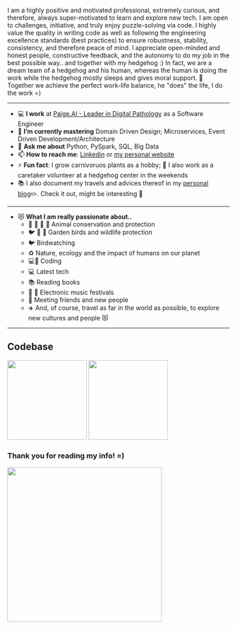 I am a highly positive and motivated professional, extremely curious, and therefore, always super-motivated to learn and explore new tech. I am open to challenges, initiative, and truly enjoy puzzle-solving via code. I highly value the quality in writing code as well as following the engineering excellence standards (best practices) to ensure robustness, stability, consistency, and therefore peace of mind. I appreciate open-minded and honest people, constructive feedback, and the autonomy to do my job in the best possible way.. and together with my hedgehog :) 
In fact, we are a dream team of a hedgehog and his human, whereas the human is doing the work while the hedgehog mostly sleeps and gives moral support. 💪 Together we achieve the perfect work-life balance, he "does" the life, I do the work =)

--------------

- :computer: __I work__ at [Paige.AI - Leader in Digital Pathology](https://www.paige.ai/) as a Software Engineer
- :school_satchel: __I’m currently mastering__ Domain Driven Design; Microservices, Event Driven Development/Architecture
- 💬 __Ask me about__ Python, PySpark, SQL, Big Data
- 📫 __How to reach me__: [Linkedin](https://www.linkedin.com/in/anelia-dimitrova/) or [my personal website](https://www.worldofinspiration.net/)
- ⚡ __Fun fact__: I grow carnivoruos plants as a hobby; :hedgehog: I also work as a caretaker volunteer at a hedgehog center in the weekends
- 📚 I also document my travels and advices thereof in my [personal blog](https://travel.worldofinspiration.net/)✏️. Check it out, might be interesting 🙂

------------

- 😻 __What I am really passionate about..__
  - 🐘 🐯 🦁 :hedgehog: Animal conservation and protection
  - 🐦 🌷 🐝 Garden birds and wildlife protection
  - 🐦 Birdwatching
  - ♻️ Nature, ecology and the impact of humans on our planet
  - 💻🐍 Coding
  - 💻 Latest tech 
  - 📚 Reading books
  - 🎵 🥳 Electronic music festivals
  - 🍻 Meeting friends and new people
  - ✈️ And, of course, travel as far in the world as possible, to explore new cultures and people 😻

------------

## Codebase

<img height="180em" src="https://github-readme-stats.vercel.app/api/top-langs/?username=adimitrova&layout=compact&exclude_repo=world_of_inspiration,MapWiT&hide=html,jupyter%20notebook,css&theme=cobalt&card_width=369&hide_border=true" />
<img height="180em" src="https://github-readme-stats.vercel.app/api?username=adimitrova&show_icons=true&hide_border=true&&count_private=true&include_all_commits=true&theme=cobalt" />

[comment]: <> (<img height="180em" src="https://github-readme-stats.vercel.app/api/pin/?username=adimitrova&repo=Epubify&theme=cobalt"/>)
### Thank you for reading my info! =)

<img src="https://worldofinspiration.net/images/llama_thanks.jpg" width="350"/>
